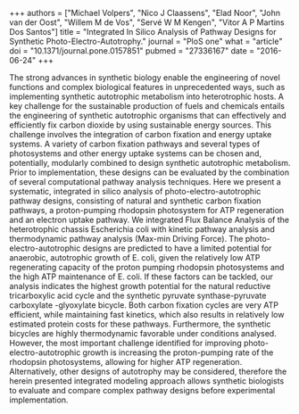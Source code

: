 +++
authors = ["Michael Volpers", "Nico J Claassens", "Elad Noor", "John van der Oost", "Willem M de Vos", "Servé W M Kengen", "Vitor A P Martins Dos Santos"]
title = "Integrated In Silico Analysis of Pathway Designs for Synthetic Photo-Electro-Autotrophy."
journal = "PloS one"
what = "article"
doi = "10.1371/journal.pone.0157851"
pubmed = "27336167"
date = "2016-06-24"
+++

The strong advances in synthetic biology enable the engineering of novel functions and complex biological features in unprecedented ways, such as implementing synthetic autotrophic metabolism into heterotrophic hosts. A key challenge for the sustainable production of fuels and chemicals entails the engineering of synthetic autotrophic organisms that can effectively and efficiently fix carbon dioxide by using sustainable energy sources. This challenge involves the integration of carbon fixation and energy uptake systems. A variety of carbon fixation pathways and several types of photosystems and other energy uptake systems can be chosen and, potentially, modularly combined to design synthetic autotrophic metabolism. Prior to implementation, these designs can be evaluated by the combination of several computational pathway analysis techniques. Here we present a systematic, integrated in silico analysis of photo-electro-autotrophic pathway designs, consisting of natural and synthetic carbon fixation pathways, a proton-pumping rhodopsin photosystem for ATP regeneration and an electron uptake pathway. We integrated Flux Balance Analysis of the heterotrophic chassis Escherichia coli with kinetic pathway analysis and thermodynamic pathway analysis (Max-min Driving Force). The photo-electro-autotrophic designs are predicted to have a limited potential for anaerobic, autotrophic growth of E. coli, given the relatively low ATP regenerating capacity of the proton pumping rhodopsin photosystems and the high ATP maintenance of E. coli. If these factors can be tackled, our analysis indicates the highest growth potential for the natural reductive tricarboxylic acid cycle and the synthetic pyruvate synthase-pyruvate carboxylate -glyoxylate bicycle. Both carbon fixation cycles are very ATP efficient, while maintaining fast kinetics, which also results in relatively low estimated protein costs for these pathways. Furthermore, the synthetic bicycles are highly thermodynamic favorable under conditions analysed. However, the most important challenge identified for improving photo-electro-autotrophic growth is increasing the proton-pumping rate of the rhodopsin photosystems, allowing for higher ATP regeneration. Alternatively, other designs of autotrophy may be considered, therefore the herein presented integrated modeling approach allows synthetic biologists to evaluate and compare complex pathway designs before experimental implementation.